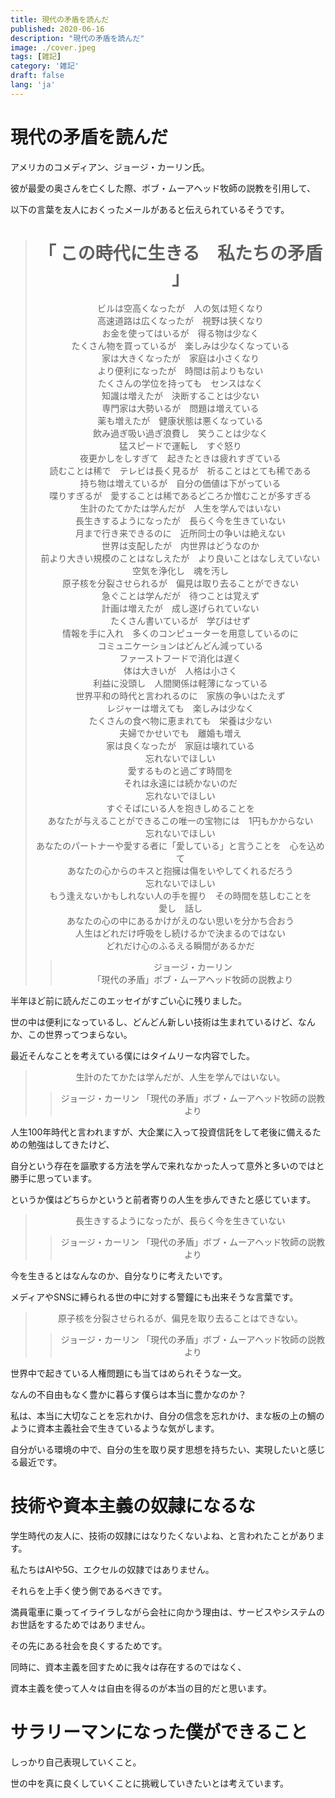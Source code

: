 ```yaml
---
title: 現代の矛盾を読んだ
published: 2020-06-16
description: "現代の矛盾を読んだ"
image: ./cover.jpeg
tags: [雑記]
category: '雑記'
draft: false
lang: 'ja'
---
```

# 現代の矛盾を読んだ #

アメリカのコメディアン、ジョージ・カーリン氏。

彼が最愛の奥さんを亡くした際、ボブ・ムーアヘッド牧師の説教を引用して、

以下の言葉を友人におくったメールがあると伝えられているそうです。

<div style="text-align: center;">

> # 「 この時代に生きる　私たちの矛盾 」 #
>ビルは空高くなったが　人の気は短くなり\
>高速道路は広くなったが　視野は狭くなり\
>お金を使ってはいるが　得る物は少なく\
>たくさん物を買っているが　楽しみは少なくなっている\
>家は大きくなったが　家庭は小さくなり\
>より便利になったが　時間は前よりもない\
>たくさんの学位を持っても　センスはなく\
>知識は増えたが　決断することは少ない\
>専門家は大勢いるが　問題は増えている\
>薬も増えたが　健康状態は悪くなっている\
>飲み過ぎ吸い過ぎ浪費し　笑うことは少なく\
>猛スピードで運転し　すぐ怒り\
>夜更かしをしすぎて　起きたときは疲れすぎている\
>読むことは稀で　テレビは長く見るが　祈ることはとても稀である\
>持ち物は増えているが　自分の価値は下がっている\
>喋りすぎるが　愛することは稀であるどころか憎むことが多すぎる\
>生計のたてかたは学んだが　人生を学んではいない\
>長生きするようになったが　長らく今を生きていない \
>月まで行き来できるのに　近所同士の争いは絶えない \
>世界は支配したが　内世界はどうなのか\
>前より大きい規模のことはなしえたが　より良いことはなしえていない \
>空気を浄化し　魂を汚し\
>原子核を分裂させられるが　偏見は取り去ることができない\
>急ぐことは学んだが　待つことは覚えず\
>計画は増えたが　成し遂げられていない\
>たくさん書いているが　学びはせず\
>情報を手に入れ　多くのコンピューターを用意しているのに\
>コミュニケーションはどんどん減っている \
>ファーストフードで消化は遅く\
>体は大きいが　人格は小さく\
>利益に没頭し　人間関係は軽薄になっている\
>世界平和の時代と言われるのに　家族の争いはたえず\
>レジャーは増えても　楽しみは少なく\
>たくさんの食べ物に恵まれても　栄養は少ない \
>夫婦でかせいでも　離婚も増え\
>家は良くなったが　家庭は壊れている \
>忘れないでほしい\
>愛するものと過ごす時間を\
>それは永遠には続かないのだ \
>忘れないでほしい　\
>すぐそばにいる人を抱きしめることを\
>あなたが与えることができるこの唯一の宝物には　1円もかからない\
>忘れないでほしい\
>あなたのパートナーや愛する者に「愛している」と言うことを　心を込めて \
>あなたの心からのキスと抱擁は傷をいやしてくれるだろう \
>忘れないでほしい\
>もう逢えないかもしれない人の手を握り　その時間を慈しむことを\
>愛し　話し\
>あなたの心の中にあるかけがえのない思いを分かち合おう \
>人生はどれだけ呼吸をし続けるかで決まるのではない\
>どれだけ心のふるえる瞬間があるかだ
>>ジョージ・カーリン\
>>「現代の矛盾」ボブ・ムーアヘッド牧師の説教より

</div>

半年ほど前に読んだこのエッセイがすごい心に残りました。

世の中は便利になっているし、どんどん新しい技術は生まれているけど、なんか、この世界ってつまらない。

最近そんなことを考えている僕にはタイムリーな内容でした。

<div style="text-align: center;">

>生計のたてかたは学んだが、人生を学んではいない。
>>ジョージ・カーリン
>>「現代の矛盾」ボブ・ムーアヘッド牧師の説教より

</div>

人生100年時代と言われますが、大企業に入って投資信託をして老後に備えるための勉強はしてきたけど、

自分という存在を謳歌する方法を学んで来れなかった人って意外と多いのではと勝手に思っています。

というか僕はどちらかというと前者寄りの人生を歩んできたと感じています。

<div style="text-align: center;">

>長生きするようになったが、長らく今を生きていない
>>ジョージ・カーリン
>>「現代の矛盾」ボブ・ムーアヘッド牧師の説教より

</div>

今を生きるとはなんなのか、自分なりに考えたいです。

メディアやSNSに縛られる世の中に対する警鐘にも出来そうな言葉です。

<div style="text-align: center;">

>原子核を分裂させられるが、偏見を取り去ることはできない。
>>ジョージ・カーリン
>>「現代の矛盾」ボブ・ムーアヘッド牧師の説教より

</div>

世界中で起きている人権問題にも当てはめられそうな一文。

なんの不自由もなく豊かに暮らす僕らは本当に豊かなのか？

私は、本当に大切なことを忘れかけ、自分の信念を忘れかけ、まな板の上の鯛のように資本主義社会で生きているような気がします。

自分がいる環境の中で、自分の生を取り戻す思想を持ちたい、実現したいと感じる最近です。

# 技術や資本主義の奴隷になるな #

学生時代の友人に、技術の奴隷にはなりたくないよね、と言われたことがあります。

私たちはAIや5G、エクセルの奴隷ではありません。

それらを上手く使う側であるべきです。

満員電車に乗ってイライラしながら会社に向かう理由は、サービスやシステムのお世話をするためではありません。

その先にある社会を良くするためです。

同時に、資本主義を回すために我々は存在するのではなく、

資本主義を使って人々は自由を得るのが本当の目的だと思います。

# サラリーマンになった僕ができること #
しっかり自己表現していくこと。

世の中を真に良くしていくことに挑戦していきたいとは考えています。
